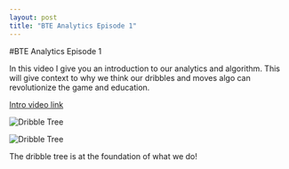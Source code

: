 ```yaml
---
layout: post
title: "BTE Analytics Episode 1"
---
```


#BTE Analytics Episode 1 

In this video I give you an introduction to our analytics and algorithm. This will give context to why we think our dribbles and moves algo can revolutionize the game and education. 

[Intro video link](https://youtu.be/AudQzDpAfIE)

![Dribble Tree]({{site.url}}{{site.baseurl}}/assets/img/blog-img/Screen%20Shot%202020-09-01%20at%2010.30.08%20PM.png?raw=true)

![Dribble Tree]({{site.url}}{{site.baseurl}}/assets/img/blog-img/Screen%20Shot%202020-08-30%20at%209.37.28%20PM.png?raw=true)

The dribble tree is at the foundation of what we do!
